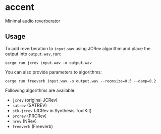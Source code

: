 # accent 
Minimal audio reverberator

## Usage
To add reverberation to `input.wav` using JCRev algorithm and place the output into `output.wav`, run:
```
cargo run jcrev input.wav -o output.wav
```

You can also provide parameters to algorithms:
```
cargo run freeverb input.wav -o output.wav --roomsize=0.5 --damp=0.2
```

Following algorithms are available:
 - `jcrev` (original JCRev)
 - `satrev` (SATREV)
 - `stk-jcrev` (JCRev in Synthesis ToolKit)
 - `prcrev` (PRCRev)
 - `nrev` (NRev)
 - `freeverb` (Freeverb)
